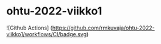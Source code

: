 # ohtu-2022-viikko1
![Github Actions] (https://github.com/rmkuvaja/ohtu-2022-viikko1/workflows/CI/badge.svg)
